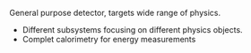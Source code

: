 General purpose detector, targets wide range of physics.
* Different subsystems focusing on different physics objects.
* Complet calorimetry for energy measurements

